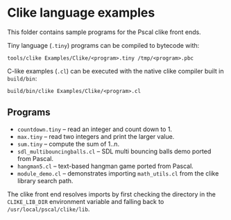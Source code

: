 # Clike language examples

This folder contains sample programs for the Pscal clike front ends.

Tiny language (`.tiny`) programs can be compiled to bytecode with:

```
tools/clike Examples/Clike/<program>.tiny /tmp/<program>.pbc
```

C-like examples (`.cl`) can be executed with the native clike compiler built in
`build/bin`:

```
build/bin/clike Examples/Clike/<program>.cl
```

## Programs

- `countdown.tiny` – read an integer and count down to 1.
- `max.tiny` – read two integers and print the larger value.
- `sum.tiny` – compute the sum of 1..n.
- `sdl_multibouncingballs.cl` – SDL multi bouncing balls demo ported from Pascal.
- `hangman5.cl` – text-based hangman game ported from Pascal.
- `module_demo.cl` – demonstrates importing `math_utils.cl` from the clike
  library search path.

The clike front end resolves imports by first checking the directory in the
`CLIKE_LIB_DIR` environment variable and falling back to
`/usr/local/pscal/clike/lib`.
